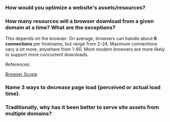 
### How would you optimize a website's assets/resources?

### How many resources will a browser download from a given domain at a time? What are the exceptions?

This depends on the browser. On average, browsers can handle about **6 connections** per hostname, but range from 2-24. Maximum connections vary a lot more, anywhere from 1-60. More modern browsers are more likely to support more concurrent downloads.

References:

[Browser Scope](http://www.browserscope.org/?category=network&v=1)

### Name 3 ways to decrease page load (perceived or actual load time).

### Traditionally, why has it been better to serve site assets from multiple domains?
